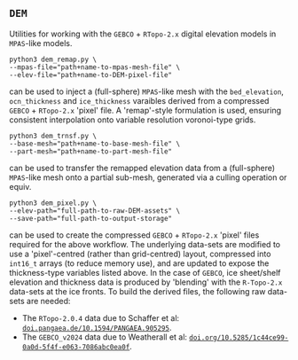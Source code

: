 ## `DEM`

Utilities for working with the `GEBCO` + `RTopo-2.x` digital elevation models in `MPAS`-like models.

    python3 dem_remap.py \
    --mpas-file="path+name-to-mpas-mesh-file" \
    --elev-file="path+name-to-DEM-pixel-file"

can be used to inject a (full-sphere) `MPAS`-like mesh with the `bed_elevation`, `ocn_thickness` and `ice_thickness` varaibles derived from a compressed `GEBCO` + `RTopo-2.x` 'pixel' file. A 'remap'-style formulation is used, ensuring consistent interpolation onto variable resolution voronoi-type grids.

    python3 dem_trnsf.py \
    --base-mesh="path+name-to-base-mesh-file" \
    --part-mesh="path+name-to-part-mesh-file"

can be used to transfer the remapped elevation data from a (full-sphere) `MPAS`-like mesh onto a partial sub-mesh, generated via a culling operation or equiv.

    python3 dem_pixel.py \
    --elev-path="full-path-to-raw-DEM-assets" \
    --save-path="full-path-to-output-storage"

can be used to create the compressed `GEBCO` + `RTopo-2.x` 'pixel' files required for the above workflow. The underlying data-sets are modified to use a 'pixel'-centred (rather than grid-centred) layout, compressed into `int16_t` arrays (to reduce memory use), and are updated to expose the thickness-type variables listed above. In the case of `GEBCO`, ice sheet/shelf elevation and thickness data is produced by 'blending' with the `R-Topo-2.x` data-sets at the ice fronts. To build the derived files, the following raw data-sets are needed: 

* The `RTopo-2.0.4` data due to Schaffer et al: <a href="doi.pangaea.de/10.1594/PANGAEA.905295">`doi.pangaea.de/10.1594/PANGAEA.905295`</a>.
* The `GEBCO_v2024` data due to Weatherall et al: <a href="doi.org/10.5285/1c44ce99-0a0d-5f4f-e063-7086abc0ea0f">`doi.org/10.5285/1c44ce99-0a0d-5f4f-e063-7086abc0ea0f`</a>.

